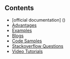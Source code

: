 ## Contents

- [official documentation] ()
- [Advantages](https://github.com/grsrujan/docs/blob/master/ref/informatica/ref/advantages.md)
- [Examples](https://github.com/grsrujan/docs/blob/master/ref/informatica/ref/examples.md)
- [Blogs](https://github.com/grsrujan/docs/blob/master/ref/informatica/ref/blogs.md)
- [Code Samples]()
- [Stackoverflow Questions](https://github.com/grsrujan/docs/blob/master/ref/informatica/ref/stackoverflow.md)
- [Video Tutorials](https://github.com/grsrujan/docs/blob/master/ref/informatica/ref/videotutorial.md)
	
